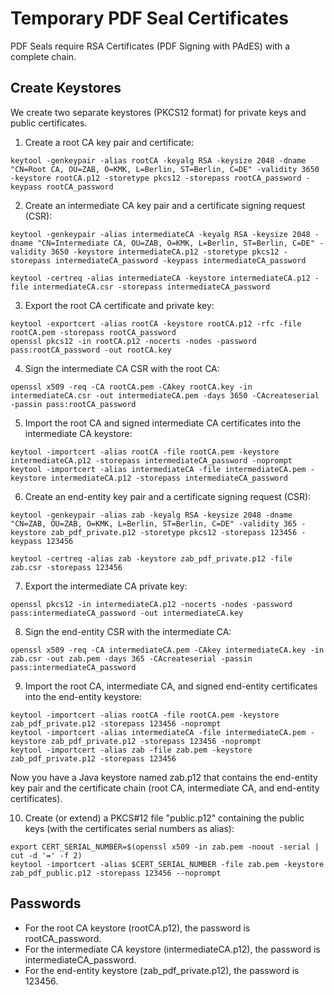 # Temporary PDF Seal Certificates

PDF Seals require RSA Certificates (PDF Signing with PAdES) with a complete chain.

## Create Keystores

We create two separate keystores (PKCS12 format) for private keys and public certificates.

1) Create a root CA key pair and certificate:

```
keytool -genkeypair -alias rootCA -keyalg RSA -keysize 2048 -dname "CN=Root CA, OU=ZAB, O=KMK, L=Berlin, ST=Berlin, C=DE" -validity 3650 -keystore rootCA.p12 -storetype pkcs12 -storepass rootCA_password -keypass rootCA_password
```
2) Create an intermediate CA key pair and a certificate signing request (CSR):

```
keytool -genkeypair -alias intermediateCA -keyalg RSA -keysize 2048 -dname "CN=Intermediate CA, OU=ZAB, O=KMK, L=Berlin, ST=Berlin, C=DE" -validity 3650 -keystore intermediateCA.p12 -storetype pkcs12 -storepass intermediateCA_password -keypass intermediateCA_password

keytool -certreq -alias intermediateCA -keystore intermediateCA.p12 -file intermediateCA.csr -storepass intermediateCA_password
```
3) Export the root CA certificate and private key:

```
keytool -exportcert -alias rootCA -keystore rootCA.p12 -rfc -file rootCA.pem -storepass rootCA_password
openssl pkcs12 -in rootCA.p12 -nocerts -nodes -password pass:rootCA_password -out rootCA.key
```
4) Sign the intermediate CA CSR with the root CA:

```
openssl x509 -req -CA rootCA.pem -CAkey rootCA.key -in intermediateCA.csr -out intermediateCA.pem -days 3650 -CAcreateserial -passin pass:rootCA_password
```
5) Import the root CA and signed intermediate CA certificates into the intermediate CA keystore:

```
keytool -importcert -alias rootCA -file rootCA.pem -keystore intermediateCA.p12 -storepass intermediateCA_password -noprompt
keytool -importcert -alias intermediateCA -file intermediateCA.pem -keystore intermediateCA.p12 -storepass intermediateCA_password
```
6) Create an end-entity key pair and a certificate signing request (CSR):

```
keytool -genkeypair -alias zab -keyalg RSA -keysize 2048 -dname "CN=ZAB, OU=ZAB, O=KMK, L=Berlin, ST=Berlin, C=DE" -validity 365 -keystore zab_pdf_private.p12 -storetype pkcs12 -storepass 123456 -keypass 123456

keytool -certreq -alias zab -keystore zab_pdf_private.p12 -file zab.csr -storepass 123456
```
7) Export the intermediate CA private key:

```
openssl pkcs12 -in intermediateCA.p12 -nocerts -nodes -password pass:intermediateCA_password -out intermediateCA.key
```
8) Sign the end-entity CSR with the intermediate CA:

```
openssl x509 -req -CA intermediateCA.pem -CAkey intermediateCA.key -in zab.csr -out zab.pem -days 365 -CAcreateserial -passin pass:intermediateCA_password
```
9) Import the root CA, intermediate CA, and signed end-entity certificates into the end-entity keystore:

```
keytool -importcert -alias rootCA -file rootCA.pem -keystore zab_pdf_private.p12 -storepass 123456 -noprompt
keytool -importcert -alias intermediateCA -file intermediateCA.pem -keystore zab_pdf_private.p12 -storepass 123456 -noprompt
keytool -importcert -alias zab -file zab.pem -keystore zab_pdf_private.p12 -storepass 123456
```
Now you have a Java keystore named zab.p12 that contains the end-entity key pair and the certificate chain (root CA, intermediate CA, and end-entity certificates).

10) Create (or extend) a PKCS#12 file "public.p12" containing the public keys (with the certificates serial numbers as alias):

```
export CERT_SERIAL_NUMBER=$(openssl x509 -in zab.pem -noout -serial | cut -d '=' -f 2)
keytool -importcert -alias $CERT_SERIAL_NUMBER -file zab.pem -keystore zab_pdf_public.p12 -storepass 123456 --noprompt
```

## Passwords

* For the root CA keystore (rootCA.p12), the password is rootCA_password.
* For the intermediate CA keystore (intermediateCA.p12), the password is intermediateCA_password.
* For the end-entity keystore (zab_pdf_private.p12), the password is 123456.
